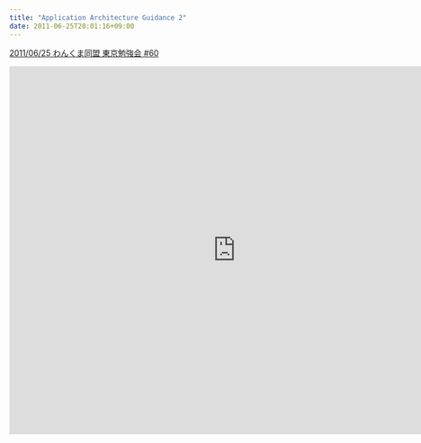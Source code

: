 ```yaml
---
title: "Application Architecture Guidance 2"
date: 2011-06-25T20:01:16+09:00
---
```


[2011/06/25 わんくま同盟 東京勉強会 #60 ](http://www.wankuma.com/seminar/20110625tokyo60/)

<iframe src="https://onedrive.live.com/embed?cid=6D5111F5B6BF21F6&resid=6D5111F5B6BF21F6%2155328&authkey=AEPylZVUixt7-A0&em=2" width="804" height="654" frameborder="0" scrolling="no"></iframe>
